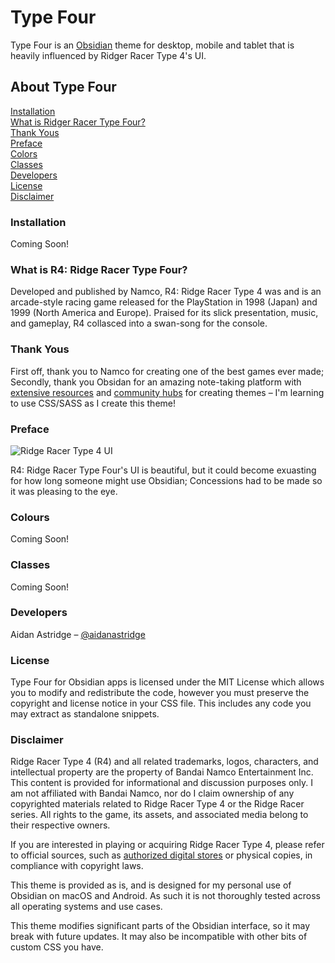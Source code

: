 # Type Four

Type Four is an [Obsidian](https://obsidian.md/) theme for desktop, mobile and tablet that is heavily influenced by Ridger Racer Type 4's UI.

## About Type Four

[Installation](#installation)
<br>
[What is Ridger Racer Type Four?](#what-is-r4-ridge-racer-type-four)
<br>
[Thank Yous](#thank-yous)
<br>
[Preface](#preface)
<br>
[Colors](#colors)
<br>
[Classes](#classes)
<br>
[Developers](#developers)
<br>
[License](#license)
<br>
[Disclaimer](#disclaimer)

### Installation

Coming Soon!

### What is R4: Ridge Racer Type Four?

Developed and published by Namco, R4: Ridge Racer Type 4 was and is an arcade-style racing game released for the PlayStation in 1998 (Japan) and 1999 (North America and Europe). Praised for its slick presentation, music, and gameplay, R4 collasced into a swan-song for the console. 

### Thank Yous

First off, thank you to Namco for creating one of the best games ever made; Secondly, thank you Obsidan for an amazing note-taking platform with [extensive resources](https://docs.obsidian.md/Themes/App+themes/Build+a+theme) and [community hubs](https://publish.obsidian.md/hub/04+-+Guides%2C+Workflows%2C+%26+Courses/for+Theme+Designers) for creating themes – I'm learning to use CSS/SASS as I create this theme!

### Preface

![Ridge Racer Type 4 UI](http://url/to/img.png)

R4: Ridge Racer Type Four's UI is beautiful, but it could become exuasting for how long someone might use Obsidian; Concessions had to be made so it was pleasing to the eye.  

### Colours

Coming Soon!

### Classes

Coming Soon!

### Developers

Aidan Astridge – [@aidanastridge](https://github.com/aidanastridge)

### License

Type Four for Obsidian apps is licensed under the MIT License which allows you to modify and redistribute the code, however you must preserve the copyright and license notice in your CSS file. This includes any code you may extract as standalone snippets.

### Disclaimer

Ridge Racer Type 4 (R4) and all related trademarks, logos, characters, and intellectual property are the property of Bandai Namco Entertainment Inc. This content is provided for informational and discussion purposes only. I am not affiliated with Bandai Namco, nor do I claim ownership of any copyrighted materials related to Ridge Racer Type 4 or the Ridge Racer series. All rights to the game, its assets, and associated media belong to their respective owners.

If you are interested in playing or acquiring Ridge Racer Type 4, please refer to official sources, such as [authorized digital stores](https://store.playstation.com/en-ca/product/UP0700-CUSA33746_00-SLUS007970000000/) or physical copies, in compliance with copyright laws.

This theme is provided as is, and is designed for my personal use of Obsidian on macOS and Android. As such it is not thoroughly tested across all operating systems and use cases.

This theme modifies significant parts of the Obsidian interface, so it may break with future updates. It may also be incompatible with other bits of custom CSS you have.

